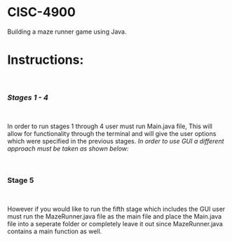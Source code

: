 # CISC-4900
Building a maze runner game using Java.

<H1>Instructions:</H1>
<br>

<H3><em>Stages 1 - 4</em></H3>
<br>

<p>In order to run stages 1 through 4 user must run Main.java file,
  This will allow for functionality through the terminal and will give the user options which were specified
  in the previous stages. <em>In order to use GUI a different approach must be taken as shown below: </em>
</p>

<br>

<H3>Stage 5</H3>
<br>
<p>However if you would like to run the fifth stage which includes the GUI 
   user must run the MazeRunner.java file as the main file and place the Main.java
   file into a seperate folder  or completely leave it out since MazeRunner.java contains a main function as well.
</p>


